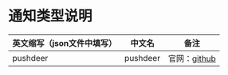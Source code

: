 # 通知类型说明

| 英文缩写（json文件中填写） | 中文名     | 备注                                                |
|-----------------|---------|---------------------------------------------------|
| pushdeer        | pushdeer   | 官网：[github](https://github.com/easychen/pushdeer) |
